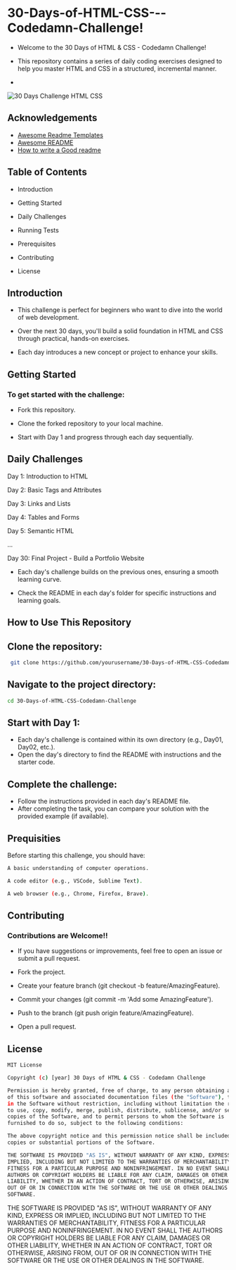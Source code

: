 # 30-Days-of-HTML-CSS---Codedamn-Challenge!

-  Welcome to the 30 Days of HTML & CSS - Codedamn Challenge! 

- This repository contains a series of daily coding exercises designed to help you master HTML and CSS in a structured, incremental manner.
- 
![30 Days Challenge HTML   CSS](https://github.com/RohanShrivastava08/30-Days-of-HTML-CSS-Codedamn-Challenge/assets/94133270/58e9d0de-eb85-409a-9f86-d08cbf973327)

## Acknowledgements

 - [Awesome Readme Templates](https://awesomeopensource.com/project/elangosundar/awesome-README-templates)
 - [Awesome README](https://github.com/matiassingers/awesome-readme)
 - [How to write a Good readme](https://bulldogjob.com/news/449-how-to-write-a-good-readme-for-your-github-project)


## Table of Contents

- Introduction

- Getting Started

- Daily Challenges

- Running Tests

- Prerequisites

- Contributing

- License


## Introduction

- This challenge is perfect for beginners who want to dive into the world of web development.

- Over the next 30 days, you'll build a solid foundation in HTML and CSS through practical, hands-on exercises.
 
- Each day introduces a new concept or project to enhance your skills.
## Getting Started


### To get started with the challenge:

- Fork this repository.

- Clone the forked repository to your local machine.

- Start with Day 1 and progress through each day sequentially.
## Daily Challenges

Day 1: Introduction to HTML

Day 2: Basic Tags and Attributes

Day 3: Links and Lists

Day 4: Tables and Forms

Day 5: Semantic HTML

...

Day 30: Final Project - Build a Portfolio Website

- Each day's challenge builds on the previous ones, ensuring a smooth learning curve. 

- Check the README in each day's folder for specific instructions and learning goals.
## How to Use This Repository
 
## Clone the repository:

```sh
 git clone https://github.com/yourusername/30-Days-of-HTML-CSS-Codedamn-Challenge.git
```

## Navigate to the project directory:

```bash
cd 30-Days-of-HTML-CSS-Codedamn-Challenge
```

## Start with Day 1:

- Each day's challenge is contained within its own directory (e.g., Day01, Day02, etc.). 
- Open the day's directory to find the README with instructions and the starter code.

## Complete the challenge:

- Follow the instructions provided in each day's README file. 
- After completing the task, you can compare your solution with the provided example (if available).
## Prequisities

Before starting this challenge, you should have:

```bash
A basic understanding of computer operations.

A code editor (e.g., VSCode, Sublime Text).

A web browser (e.g., Chrome, Firefox, Brave).
```
## Contributing

###  Contributions are Welcome!!

- If you have suggestions or improvements, feel free to open an issue or submit a pull request.

- Fork the project.

- Create your feature branch (git checkout -b feature/AmazingFeature).

- Commit your changes (git commit -m 'Add some AmazingFeature').

- Push to the branch (git push origin feature/AmazingFeature).

- Open a pull request.
## License

```bash
MIT License

Copyright (c) [year] 30 Days of HTML & CSS - Codedamn Challenge

Permission is hereby granted, free of charge, to any person obtaining a copy
of this software and associated documentation files (the "Software"), to deal
in the Software without restriction, including without limitation the rights
to use, copy, modify, merge, publish, distribute, sublicense, and/or sell
copies of the Software, and to permit persons to whom the Software is
furnished to do so, subject to the following conditions:

The above copyright notice and this permission notice shall be included in all
copies or substantial portions of the Software.

THE SOFTWARE IS PROVIDED "AS IS", WITHOUT WARRANTY OF ANY KIND, EXPRESS OR
IMPLIED, INCLUDING BUT NOT LIMITED TO THE WARRANTIES OF MERCHANTABILITY,
FITNESS FOR A PARTICULAR PURPOSE AND NONINFRINGEMENT. IN NO EVENT SHALL THE
AUTHORS OR COPYRIGHT HOLDERS BE LIABLE FOR ANY CLAIM, DAMAGES OR OTHER
LIABILITY, WHETHER IN AN ACTION OF CONTRACT, TORT OR OTHERWISE, ARISING FROM,
OUT OF OR IN CONNECTION WITH THE SOFTWARE OR THE USE OR OTHER DEALINGS IN THE
SOFTWARE.
```

THE SOFTWARE IS PROVIDED "AS IS", WITHOUT WARRANTY OF ANY KIND, EXPRESS OR
IMPLIED, INCLUDING BUT NOT LIMITED TO THE WARRANTIES OF MERCHANTABILITY,
FITNESS FOR A PARTICULAR PURPOSE AND NONINFRINGEMENT. IN NO EVENT SHALL THE
AUTHORS OR COPYRIGHT HOLDERS BE LIABLE FOR ANY CLAIM, DAMAGES OR OTHER
LIABILITY, WHETHER IN AN ACTION OF CONTRACT, TORT OR OTHERWISE, ARISING FROM,
OUT OF OR IN CONNECTION WITH THE SOFTWARE OR THE USE OR OTHER DEALINGS IN THE
SOFTWARE.

